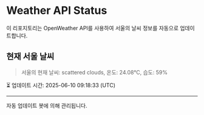 
# Weather API Status

이 리포지토리는 OpenWeather API를 사용하여 서울의 날씨 정보를 자동으로 업데이트합니다.

## 현재 서울 날씨
> 서울의 현재 날씨: scattered clouds, 온도: 24.08°C, 습도: 59%

⏳ 업데이트 시간: 2025-06-10 09:18:33 (UTC)

---
자동 업데이트 봇에 의해 관리됩니다.
